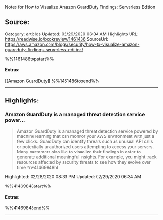 Notes for How to Visualize Amazon GuardDuty Findings: Serverless Edition

## Source:
Category: articles
Updated: 02/29/2020 06:34 AM
Highlights URL: https://readwise.io/bookreview/1461486
SourceUrl: https://aws.amazon.com/blogs/security/how-to-visualize-amazon-guardduty-findings-serverless-edition/

%%1461486topstart%%
#### Extras:
[[Amazon GuardDuty]]
%%1461486topend%%


 
-----
 ## Highlights:

### Amazon GuardDuty is a managed threat detection service power...
>Amazon GuardDuty is a managed threat detection service powered by machine learning that can monitor your AWS environment with just a few clicks. GuardDuty can identify threats such as unusual API calls or potentially unauthorized users attempting to access your servers. Many customers also like to visualize their findings in order to generate additional meaningful insights. For example, you might track resources affected by security threats to see how they evolve over time ^rw41469848hl


Highlighted: 02/28/2020 08:33 PM
Updated: 02/29/2020 06:34 AM

%%41469848start%%
#### Extras:

%%41469848end%%



------

